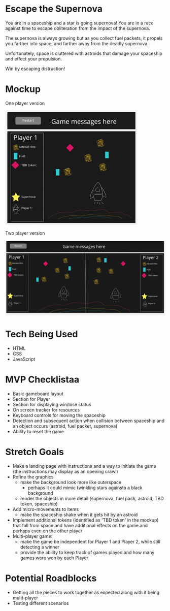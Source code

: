 # Escape the Supernova

You are in a spaceship and a star is going supernova! You are in a race against time to escape obliteration from the impact of the supernova. 

The supernova is always growing but as you collect fuel packets, it propels you farther into space, and farther away from the deadly supernova. 

Unfortunately, space is cluttered with astroids that damage your spaceship and effect your propulsion. 

Win by escaping distruction!

# Mockup
One player version

![mockup for game](mockup2.png)

Two player version

![mockup for game](mockup.png)

# Tech Being Used
- HTML
- CSS
- JavaScript

# MVP Checklistaa
- Basic gameboard layout
- Section for Player
- Section for displaying win/lose status
- On screen tracker for resources
- Keyboard controls for moving the spaceship
- Detection and subsequent action when collision between spaceship and an object occurs (astroid, fuel packet, supernova)
- Ability to reset the game

# Stretch Goals
- Make a landing page with instructions and a way to initiate the game (the instructions may display as an opening crawl)
- Refine the graphics
    - make the background look more like outerspace
        - perhaps it could mimic twinkling stars againsta a black background
    - render the objects in more detail (supernova, fuel pack, astroid, TBD token, spaceship)
- Add micro-movements to items
    - make the spaceship shake when it gets hit by an astroid
- Implement additional tokens (identified as 'TBD token' in the mockup) that fall from space and have additional effects on the game and perhaps even on the other player
- Multi-player game: 
    - make the game be independent for Player 1 and Player 2, while still detecting a winner
    - provide the ability to keep track of games played and how many games were won by each Player

# Potential Roadblocks
- Getting all the pieces to work together as expected along with it being multi-player
- Testing different scenarios